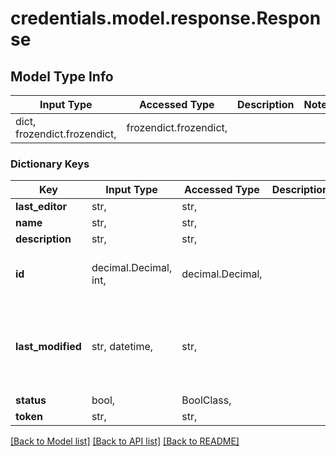 # credentials.model.response.Response

## Model Type Info
Input Type | Accessed Type | Description | Notes
------------ | ------------- | ------------- | -------------
dict, frozendict.frozendict,  | frozendict.frozendict,  |  | 

### Dictionary Keys
Key | Input Type | Accessed Type | Description | Notes
------------ | ------------- | ------------- | ------------- | -------------
**last_editor** | str,  | str,  |  | 
**name** | str,  | str,  |  | 
**description** | str,  | str,  |  | 
**id** | decimal.Decimal, int,  | decimal.Decimal,  |  | value must be a 64 bit integer
**last_modified** | str, datetime,  | str,  |  | value must conform to RFC-3339 date-time
**status** | bool,  | BoolClass,  |  | 
**token** | str,  | str,  |  | 

[[Back to Model list]](../../README.md#documentation-for-models) [[Back to API list]](../../README.md#documentation-for-api-endpoints) [[Back to README]](../../README.md)

